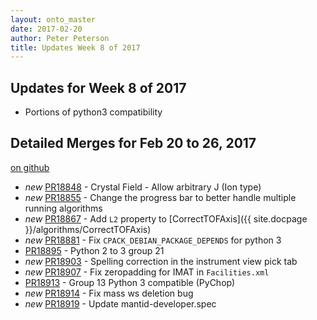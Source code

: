 ```yaml
---
layout: onto_master
date: 2017-02-20
author: Peter Peterson
title: Updates Week 8 of 2017
---
```

Updates for Week 8 of 2017
--------------------------

* Portions of python3 compatibility

Detailed Merges for Feb 20 to 26, 2017
--------------------------------------
[on github](https://github.com/mantidproject/mantid/pulls?q=is%3Apr+merged%3A2017-02-21..2017-02-26)

* *new* [PR18848](https://github.com/mantidproject/mantid/pull/18848) - Crystal Field - Allow arbitrary J (Ion type)
* *new* [PR18855](https://github.com/mantidproject/mantid/pull/18855) - Change the progress bar to better handle multiple running algorithms
* *new* [PR18867](https://github.com/mantidproject/mantid/pull/18867) - Add `L2` property to [CorrectTOFAxis]({{ site.docpage }}/algorithms/CorrectTOFAxis)
* *new* [PR18881](https://github.com/mantidproject/mantid/pull/18881) - Fix `CPACK_DEBIAN_PACKAGE_DEPENDS` for python 3
* [PR18895](https://github.com/mantidproject/mantid/pull/18895) - Python 2 to 3 group 21
* *new* [PR18903](https://github.com/mantidproject/mantid/pull/18903) - Spelling correction in the instrument view pick tab
* *new* [PR18907](https://github.com/mantidproject/mantid/pull/18907) - Fix zeropadding for IMAT in `Facilities.xml`
* [PR18913](https://github.com/mantidproject/mantid/pull/18913) - Group 13 Python 3 compatible (PyChop)
* *new* [PR18914](https://github.com/mantidproject/mantid/pull/18914) - Fix mass ws deletion bug
* *new* [PR18919](https://github.com/mantidproject/mantid/pull/18919) - Update mantid-developer.spec
